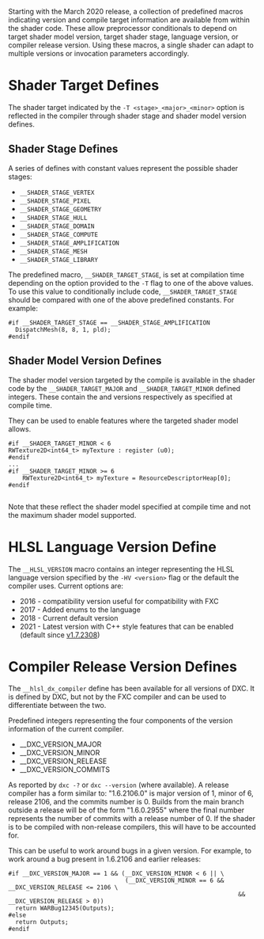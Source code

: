 Starting with the March 2020 release, a collection of predefined macros indicating version and compile target information are available from within the shader code. These allow preprocessor conditionals to depend on target shader model version, target shader stage, language version, or compiler release version. Using these macros, a single shader can adapt to multiple versions or invocation parameters accordingly.

# Shader Target Defines

The shader target indicated by the `-T <stage>_<major>_<minor>` option is reflected in the compiler through shader stage and shader model version defines.

## Shader Stage Defines

A series of defines with constant values represent the possible shader stages:
* `__SHADER_STAGE_VERTEX`
* `__SHADER_STAGE_PIXEL`
* `__SHADER_STAGE_GEOMETRY`
* `__SHADER_STAGE_HULL`
* `__SHADER_STAGE_DOMAIN`
* `__SHADER_STAGE_COMPUTE`
* `__SHADER_STAGE_AMPLIFICATION`
* `__SHADER_STAGE_MESH`
* `__SHADER_STAGE_LIBRARY`

The predefined macro, `__SHADER_TARGET_STAGE`, is set at compilation time depending on the option provided to the `-T` flag to one of the above values. To use this value to conditionally include code, `__SHADER_TARGET_STAGE` should be compared with one of the above predefined constants. For example:

```hlsl
#if __SHADER_TARGET_STAGE == __SHADER_STAGE_AMPLIFICATION
  DispatchMesh(8, 8, 1, pld);
#endif
```

## Shader Model Version Defines

The shader model version targeted by the compile is available in the shader code by the `__SHADER_TARGET_MAJOR` and `__SHADER_TARGET_MINOR` defined integers. These contain the <major> and <minor> versions respectively as specified at compile time.

They can be used to enable features where the targeted shader model allows.

```hlsl
#if __SHADER_TARGET_MINOR < 6
RWTexture2D<int64_t> myTexture : register (u0);
#endif
...
#if __SHADER_TARGET_MINOR >= 6
    RWTexture2D<int64_t> myTexture = ResourceDescriptorHeap[0];
#endif


```

Note that these reflect the shader model specified at compile time and not the maximum shader model supported.

# HLSL Language Version Define

The `__HLSL_VERSION` macro contains an integer representing the HLSL language version specified by the `-HV <version>` flag or the default the compiler uses. Current options are:

* 2016 - compatibility version useful for compatibility with FXC
* 2017 - Added enums to the language
* 2018 - Current default version
* 2021 - Latest version with C++ style features that can be enabled (default since [v1.7.2308](https://github.com/microsoft/DirectXShaderCompiler/tree/v1.7.2308))

# Compiler Release Version Defines

The `__hlsl_dx_compiler` define has been available for all versions of DXC. It is defined by DXC, but not by the FXC compiler and can be used to differentiate between the two.

Predefined integers representing the four components of the version information of the current compiler.
* __DXC_VERSION_MAJOR
* __DXC_VERSION_MINOR
* __DXC_VERSION_RELEASE
* __DXC_VERSION_COMMITS

As reported by `dxc -?` or `dxc --version` (where available). A release compiler has a form similar to: "1.6.2106.0" is major version of 1, minor of 6, release 2106, and the commits number is 0. Builds from the main branch outside a release will be of the form "1.6.0.2955" where the final number represents the number of commits with a release number of 0. If the shader is to be compiled with non-release compilers, this will have to be accounted for.

This can be useful to work around bugs in a given version. For example, to work around a bug present in 1.6.2106 and earlier releases:

```hlsl
#if __DXC_VERSION_MAJOR == 1 && (__DXC_VERSION_MINOR < 6 || \
                                 (__DXC_VERSION_MINOR == 6 && __DXC_VERSION_RELEASE <= 2106 \
                                                                 && __DXC_VERSION_RELEASE > 0))
  return WARBug12345(Outputs);
#else
  return Outputs;
#endif
```
